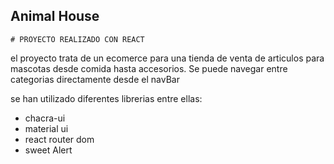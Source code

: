 ## Animal House
```
# PROYECTO REALIZADO CON REACT
```
el proyecto trata de un ecomerce para una tienda de venta de articulos para mascotas desde comida hasta accesorios. Se puede navegar entre categorias directamente desde el navBar

se han utilizado diferentes librerias entre ellas:
* chacra-ui
* material ui
* react router dom
* sweet Alert



